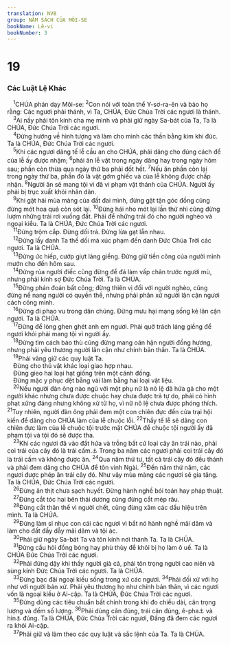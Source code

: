 ```yaml
---
translation: NVB
group: NĂM SÁCH CỦA MÔI-SE
bookName: Lê-vi 
bookNumber: 3
---
```


<div class="title"><h1>19</h1><h3>Các Luật Lệ Khác </h3></div>
<span class="verse le_19_1"> <sup>1</sup>CHÚA phán dạy Môi-se: </span>
<span class="verse le_19_2"><sup>2</sup>Con nói với toàn thể Y-sơ-ra-ên và bảo họ rằng: Các ngươi phải thánh, vì Ta, CHÚA, Đức Chúa Trời các ngươi là thánh. <br/></span>
<span class="verse le_19_3"> <sup>3</sup>Ai nấy phải tôn kính cha mẹ mình và phải giữ ngày Sa-bát của Ta, Ta là CHÚA, Đức Chúa Trời các ngươi. <br/></span>
<span class="verse le_19_4"> <sup>4</sup>Đừng hướng về hình tượng và làm cho mình các thần bằng kim khí đúc. Ta là CHÚA, Đức Chúa Trời các ngươi. <br/></span>
<span class="verse le_19_5"> <sup>5</sup>Khi các ngươi dâng tế lễ cầu an cho CHÚA, phải dâng cho đúng cách để của lễ ấy được nhậm; </span>
<span class="verse le_19_6"><sup>6</sup>phải ăn lễ vật trong ngày dâng hay trong ngày hôm sau; phần còn thừa qua ngày thứ ba phải đốt hết. </span>
<span class="verse le_19_7"><sup>7</sup>Nếu ăn phần còn lại trong ngày thứ ba, phần đó là vật gớm ghiếc và của lễ không được chấp nhận. </span>
<span class="verse le_19_8"><sup>8</sup>Người ăn sẽ mang tội vì đã vi phạm vật thánh của CHÚA. Người ấy phải bị trục xuất khỏi nhân dân. <br/></span>
<span class="verse le_19_9"> <sup>9</sup>Khi gặt hái mùa màng của đất đai mình, đừng gặt tận góc đồng cũng đừng mót hoa quả còn sót lại. </span>
<span class="verse le_19_10"><sup>10</sup>Đừng hái nho mót lại lần thứ nhì cũng đừng lượm những trái rơi xuống đất. Phải để những trái đó cho người nghèo và ngoại kiều. Ta là CHÚA, Đức Chúa Trời các ngươi. <br/></span>
<span class="verse le_19_11"> <sup>11</sup>Đừng trộm cắp. Đừng dối trá. Đừng lừa gạt lẫn nhau. <br/></span>
<span class="verse le_19_12"> <sup>12</sup>Đừng lấy danh Ta thề dối mà xúc phạm đến danh Đức Chúa Trời các ngươi. Ta là CHÚA. <br/></span>
<span class="verse le_19_13"> <sup>13</sup>Đừng ức hiếp, cướp giựt láng giềng. Đừng giữ tiền công của người mình mướn cho đến hôm sau. <br/></span>
<span class="verse le_19_14"> <sup>14</sup>Đừng rủa người điếc cũng đừng để đá làm vấp chân trước người mù, nhưng phải kính sợ Đức Chúa Trời. Ta là CHÚA. <br/></span>
<span class="verse le_19_15"> <sup>15</sup>Đừng phán đoán bất công; đừng thiên vị đối với người nghèo, cũng đừng nể nang người có quyền thế, nhưng phải phân xử người lân cận ngươi cách công minh. <br/></span>
<span class="verse le_19_16"> <sup>16</sup>Đừng đi phao vu trong dân chúng. Đừng mưu hại mạng sống kẻ lân cận ngươi. Ta là CHÚA. <br/></span>
<span class="verse le_19_17"> <sup>17</sup>Đừng để lòng ghen ghét anh em ngươi. Phải quở trách láng giềng để ngươi khỏi phải mang tội vì người ấy. <br/></span>
<span class="verse le_19_18"> <sup>18</sup>Đừng tìm cách báo thù cũng đừng mang oán hận người đồng hương, nhưng phải yêu thương người lân cận như chính bản thân. Ta là CHÚA. <br/></span>
<span class="verse le_19_19"> <sup>19</sup>Phải vâng giữ các quy luật Ta. <br/> Đừng cho thú vật khác loại giao hợp nhau. <br/> Đừng gieo hai loại hạt giống trên một cánh đồng. <br/> Đừng mặc y phục dệt bằng vải làm bằng hai loại vật liệu. <br/></span>
<span class="verse le_19_20"> <sup>20</sup>Nếu người đàn ông nào ngủ với một phụ nữ là nô lệ đã hứa gả cho một người khác nhưng chưa được chuộc hay chưa được trả tự do, phải có hình phạt xứng đáng nhưng không xử tử họ, vì nữ nô lệ chưa được phóng thích. </span>
<span class="verse le_19_21"><sup>21</sup>Tuy nhiên, người đàn ông phải đem một con chiên đực đến cửa trại hội kiến để dâng cho CHÚA làm của lễ chuộc lỗi. </span>
<span class="verse le_19_22"><sup>22</sup>Thầy tế lễ sẽ dâng con chiên đực làm của lễ chuộc tội trước mặt CHÚA để chuộc tội người ấy đã phạm tội và tội đó sẽ được tha. <br/></span>
<span class="verse le_19_23"> <sup>23</sup>Khi các ngươi đã vào đất hứa và trồng bất cứ loại cây ăn trái nào, phải coi trái của cây đó là trái cấm.<a data-toggle="tooltip" data-placement="bottom" title="Phải coi những trái đó là trái cây chưa được ăn (chưa được thánh hóa: chưa cắt bì)">⚓</a> Trong ba năm các ngươi phải coi trái cây đó là trái cấm và không được ăn. </span>
<span class="verse le_19_24"><sup>24</sup>Qua năm thứ tư, tất cả trái cây đó đều thánh và phải đem dâng cho CHÚA để tôn vinh Ngài. </span>
<span class="verse le_19_25"><sup>25</sup>Đến năm thứ năm, các ngươi được phép ăn trái cây đó. Như vậy mùa màng các ngươi sẽ gia tăng. Ta là CHÚA, Đức Chúa Trời các ngươi. <br/></span>
<span class="verse le_19_26"> <sup>26</sup>Đừng ăn thịt chưa sạch huyết. Đừng hành nghề bói toán hay pháp thuật. <br/></span>
<span class="verse le_19_27"> <sup>27</sup>Đừng cắt tóc hai bên thái dương cũng đừng cắt mép râu. <br/></span>
<span class="verse le_19_28"> <sup>28</sup>Đừng cắt thân thể vì người chết, cũng đừng xâm các dấu hiệu trên mình. Ta là CHÚA. <br/></span>
<span class="verse le_19_29"> <sup>29</sup>Đừng làm sỉ nhục con cái các ngươi vì bắt nó hành nghề mãi dâm và làm cho đất đầy dẫy mãi dâm và tội ác. <br/></span>
<span class="verse le_19_30"> <sup>30</sup>Phải giữ ngày Sa-bát Ta và tôn kính nơi thánh Ta. Ta là CHÚA. <br/></span>
<span class="verse le_19_31"> <sup>31</sup>Đừng cầu hỏi đồng bóng hay phù thủy để khỏi bị họ làm ô uế. Ta là CHÚA Đức Chúa Trời các ngươi. <br/></span>
<span class="verse le_19_32"> <sup>32</sup>Phải đứng dậy khi thấy người già cả, phải tôn trọng người cao niên và sùng kính Đức Chúa Trời các ngươi. Ta là CHÚA. <br/></span>
<span class="verse le_19_33"> <sup>33</sup>Đừng bạc đãi ngoại kiều sống trong xứ các ngươi. </span>
<span class="verse le_19_34"><sup>34</sup>Phải đối xử với họ như với người bản xứ. Phải yêu thương họ như chính bản thân, vì các ngươi vốn là ngoại kiều ở Ai-cập. Ta là CHÚA, Đức Chúa Trời các ngươi. <br/></span>
<span class="verse le_19_35"> <sup>35</sup>Đừng dùng các tiêu chuẩn bất chính trong khi đo chiều dài, cân trọng lượng và đếm số lượng. </span>
<span class="verse le_19_36"><sup>36</sup>Phải dùng cân đúng, trái cân đúng, ê-pha<a data-toggle="tooltip" data-placement="bottom" title="Ê-pha là dụng cụ đo lường chất đặc, độ 20l">⚓</a> và hin<a data-toggle="tooltip" data-placement="bottom" title="Hin là dụng cụ đo lường chất lỏng, bằng 1/6 ê-pha">⚓</a> đúng. Ta là CHÚA, Đức Chúa Trời các ngươi, Đấng đã đem các ngươi ra khỏi Ai-cập. <br/></span>
<span class="verse le_19_37"> <sup>37</sup>Phải giữ và làm theo các quy luật và sắc lệnh của Ta. Ta là CHÚA. <br/></span>
